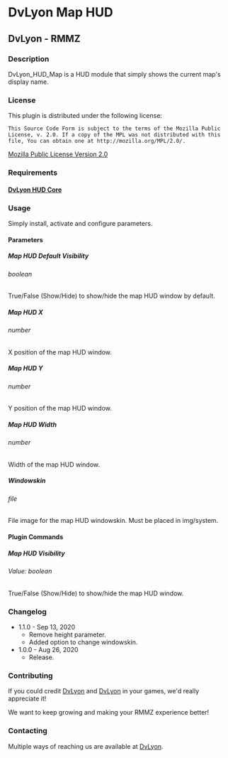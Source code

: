 # DvLyon Map HUD

## DvLyon - RMMZ

### Description

DvLyon_HUD_Map is a HUD module that simply shows the current map's display name.

### License

This plugin is distributed under the following license:

	This Source Code Form is subject to the terms of the Mozilla Public
	License, v. 2.0. If a copy of the MPL was not distributed with this
	file, You can obtain one at http://mozilla.org/MPL/2.0/.

[Mozilla Public License Version 2.0](http://mozilla.org/MPL/2.0/ "Mozilla Public License Version 2.0")

### Requirements

#### [DvLyon HUD Core](https://dvlyon.com/plugins/hud)

### Usage

Simply install, activate and configure parameters.

#### Parameters

##### Map HUD Default Visibility
###### boolean

True/False (Show/Hide) to show/hide the map HUD window by default.

##### Map HUD X
###### number

X position of the map HUD window.

##### Map HUD Y
###### number

Y position of the map HUD window.

##### Map HUD Width
###### number

Width of the map HUD window.

##### Windowskin
###### file

File image for the map HUD windowskin. Must be placed in img/system.

#### Plugin Commands

##### Map HUD Visibility
###### Value: boolean

True/False (Show/Hide) to show/hide the map HUD window.

### Changelog

* 1.1.0 - Sep 13, 2020
  * Remove height parameter.
  * Added option to change windowskin.
* 1.0.0 - Aug 26, 2020
  * Release.

### Contributing

If you could credit [DvLyon](https://dvlyon.com) and [DvLyon](https://dvlyon.com) in your games, we'd really appreciate it!

We want to keep growing and making your RMMZ experience better!

### Contacting

Multiple ways of reaching us are available at [DvLyon](https://dvlyon.com).

